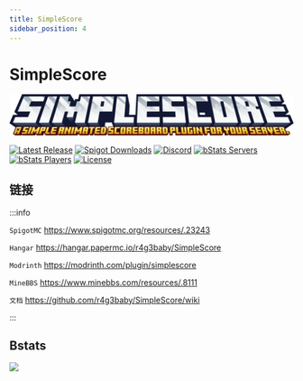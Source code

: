 ```yaml
---
title: SimpleScore
sidebar_position: 4
---
```


# SimpleScore

![](_images/SimpleScore/SimpleScore.png)

[![Latest Release](https://img.shields.io/github/v/release/r4g3baby/SimpleScore)](https://github.com/r4g3baby/SimpleScore/releases/latest)
[![Spigot Downloads](https://img.shields.io/spiget/downloads/23243)](https://www.spigotmc.org/resources/.23243)
[![Discord](https://img.shields.io/discord/217018114083127296)](https://discord.gg/cJnzTDGphE)
[![bStats Servers](https://img.shields.io/bstats/servers/644)](https://bstats.org/plugin/bukkit/SimpleScore/644)
[![bStats Players](https://img.shields.io/bstats/players/644)](https://bstats.org/plugin/bukkit/SimpleScore/644)
[![License](https://img.shields.io/github/license/r4g3baby/SimpleScore)](https://github.com/r4g3baby/SimpleScore/blob/main/LICENSE)

## 链接

:::info

`SpigotMC` https://www.spigotmc.org/resources/.23243

`Hangar` https://hangar.papermc.io/r4g3baby/SimpleScore

`Modrinth` https://modrinth.com/plugin/simplescore

`MineBBS` https://www.minebbs.com/resources/.8111

`文档` https://github.com/r4g3baby/SimpleScore/wiki

:::

## Bstats

[![](https://bstats.org/signatures/bukkit/SimpleScore.svg)](https://bstats.org/plugin/bukkit/SimpleScore/644)

